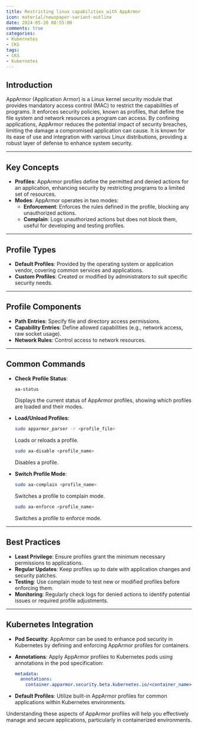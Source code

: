 ```yaml
---
title: Restricting linux capabilities with AppArmor
icon: material/newspaper-variant-outline
date: 2024-05-20 08:55:00
comments: true
categories:
- Kubernetes
- CKS
tags:
- CKS
- Kubernetes
---
```


## Introduction

AppArmor (Application Armor) is a Linux kernel security module that provides mandatory access control (MAC) to restrict the capabilities of programs. It enforces security policies, known as profiles, that define the file system and network resources a program can access. By confining applications, AppArmor reduces the potential impact of security breaches, limiting the damage a compromised application can cause. It is known for its ease of use and integration with various Linux distributions, providing a robust layer of defense to enhance system security.

---

## Key Concepts

- **Profiles**: AppArmor profiles define the permitted and denied actions for an application, enhancing security by restricting programs to a limited set of resources.
- **Modes**: AppArmor operates in two modes:
  - **Enforcement**: Enforces the rules defined in the profile, blocking any unauthorized actions.
  - **Complain**: Logs unauthorized actions but does not block them, useful for developing and testing profiles.

---

## Profile Types

- **Default Profiles**: Provided by the operating system or application vendor, covering common services and applications.
- **Custom Profiles**: Created or modified by administrators to suit specific security needs.

---

## Profile Components

- **Path Entries**: Specify file and directory access permissions.
- **Capability Entries**: Define allowed capabilities (e.g., network access, raw socket usage).
- **Network Rules**: Control access to network resources.

---

## Common Commands

- **Check Profile Status**:

  ```sh
  aa-status
  ```

  Displays the current status of AppArmor profiles, showing which profiles are loaded and their modes.

- **Load/Unload Profiles**:

  ```sh
  sudo apparmor_parser -r <profile_file>
  ```

  Loads or reloads a profile.

  ```sh
  sudo aa-disable <profile_name>
  ```

  Disables a profile.

- **Switch Profile Mode**:

  ```sh
  sudo aa-complain <profile_name>
  ```

  Switches a profile to complain mode.

  ```sh
  sudo aa-enforce <profile_name>
  ```

  Switches a profile to enforce mode.

---

## Best Practices

- **Least Privilege**: Ensure profiles grant the minimum necessary permissions to applications.
- **Regular Updates**: Keep profiles up to date with application changes and security patches.
- **Testing**: Use complain mode to test new or modified profiles before enforcing them.
- **Monitoring**: Regularly check logs for denied actions to identify potential issues or required profile adjustments.

---

## Kubernetes Integration

- **Pod Security**: AppArmor can be used to enhance pod security in Kubernetes by defining and enforcing AppArmor profiles for containers.
- **Annotations**: Apply AppArmor profiles to Kubernetes pods using annotations in the pod specification:

  ```yml
  metadata:
    annotations:
      container.apparmor.security.beta.kubernetes.io/<container_name>: <profile_name>
  ```

- **Default Profiles**: Utilize built-in AppArmor profiles for common applications within Kubernetes environments.

Understanding these aspects of AppArmor profiles will help you effectively manage and secure applications, particularly in containerized environments.
